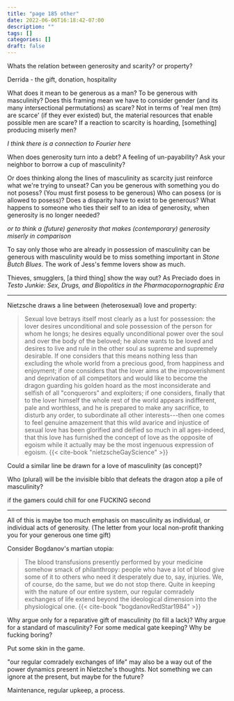 ```yaml
---
title: "page 185 other"
date: 2022-06-06T16:18:42-07:00
description: ""
tags: []
categories: []
draft: false
---
```


Whats the relation between generosity and scarity? or property?

Derrida - the gift, donation, hospitality

What does it mean to be generous as a man? To be generous with masculinity?
Does this framing mean we have to consider gender (and its many intersectional permutations) as scare? 
Not in terms of 'real men (tm) are scarce' (if they ever existed) but, the material resources that enable possible men are scare?
If a reaction to scarcity is hoarding, [something] producing miserly men?

*I think there is a connection to Fourier here*


When does generosity turn into a debt? A feeling of un-payability? Ask your neighbor to borrow a cup of masculinity?

Or does thinking along the lines of masculinity as scarcity just reinforce what we're trying to unseat? 
Can you be generous with something you do not posess? (You must first posess to be generous)
Who can posess (or is allowed to posess)? 
Does a disparity have to exist to be generous?
What happens to someone who ties their self to an idea of generosity, when generosity is no longer needed?

*or to think a (future) generosity that makes (contemporary) generosity miserly in comparison*

To say only those who are already in possession of masculinity can be generous with masculinity would be to miss something important in *Stone Butch Blues*. The work of Jess's femme lovers show as much.

Thieves, smugglers, [a third thing] show the way out? As Preciado does in *Testo Junkie: Sex, Drugs, and Biopolitics in the Pharmacopornographic Era*

---

Nietzsche draws a line between (heterosexual) love and property:
>Sexual love betrays itself most clearly as a lust for possession: 
>the lover desires unconditional and sole possession of the
>person for whom he longs; he desires equally unconditional
>power over the soul and over the body of the beloved; he alone
>wants to be loved and desires to live and rule in the other soul
>as supreme and supremely desirable. If one considers that this
>means nothing less than excluding the whole world from a
>precious good, from happiness and enjoyment; if one considers
>that the lover aims at the impoverishment and deprivation of all
>competitors and would like to become the dragon guarding his
>golden hoard as the most inconsiderate and selfish of all 
>"conquerors" and exploiters; if one considers, finally that to the
>lover himself the whole rest of the world appears indifferent,
>pale and worthless, and he is prepared to make any sacrifice,
>to disturb any order, to subordinate all other interests---then
>one comes to feel genuine amazement that this wild avarice and
>injustice of sexual love has been glorified and deified so much
>in all ages-indeed, that this love has furnished the concept of
>love as the opposite of egoism while it actually may be the most
>ingenuous expression of egoism.
{{< cite-book "nietzscheGayScience" >}}


Could a similar line be drawn for a love of masculinity (as concept)? 

Who (plural) will be the invisible biblo that defeats the dragon atop a pile of masculinity?

if the gamers could chill for one FUCKING second 

---

All of this is maybe too much emphasis on masculinity as individual, or individual acts of generosity. (The letter from your local non-profit thanking you for your generous one time gift)

Consider Bogdanov's martian utopia:

>The blood transfusions presently performed by your medicine somehow smack of philanthropy: 
>people who have a lot of blood give some of it to others who need it desperately due to, 
>say, injuries. We, of course, do the same, but we do not stop there. Quite in keeping with the nature of 
>our entire system, our regular comradely exchanges of life extend beyond the ideological 
>dimension into the physiological one.
{{< cite-book "bogdanovRedStar1984" >}}

Why argue only for a reparative gift of masculinity (to fill a lack)? Why argue for a standard of masculinity? For some medical gate keeping? Why be fucking boring?

Put some skin in the game.

"our regular comradely exchanges of life" may also be a way out of the power dynamics present in Nietzche's thoughts. Not something we can ignore at the present, but maybe for the future?

Maintenance, regular upkeep, a process.